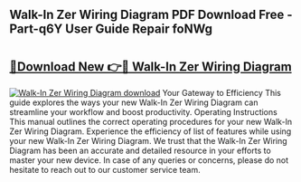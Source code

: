 ## Walk-In Zer Wiring Diagram PDF Download Free - Part-q6Y User Guide Repair foNWg

# <h2><a href="http://dfm9in7.blite.top/?on=Walk-In+Zer+Wiring+Diagram">🔗Download New 👉🔴 Walk-In Zer Wiring Diagram</a></h2>

[![Walk-In Zer Wiring Diagram download](https://i.imgur.com/lujVjoI.png)](http://dfm9in7.blite.top/?on=Walk-In+Zer+Wiring+Diagram)
Your Gateway to Efficiency This guide explores the ways your new Walk-In Zer Wiring Diagram can streamline your workflow and boost productivity. Operating Instructions This manual outlines the correct operating procedures for your new Walk-In Zer Wiring Diagram. Experience the efficiency of list of features while using your new Walk-In Zer Wiring Diagram. We trust that the Walk-In Zer Wiring Diagram has been an accurate and detailed resource in your efforts to master your new device. In case of any queries or concerns, please do not hesitate to reach out to our customer service team.
